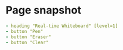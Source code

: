 # Page snapshot

```yaml
- heading "Real-time Whiteboard" [level=1]
- button "Pen"
- button "Eraser"
- button "Clear"
```